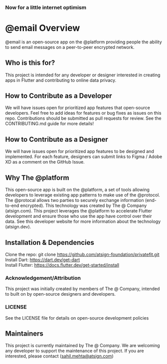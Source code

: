 ### Now for a little internet optimism

# @email Overview
@email is an open-source app on the @platform providing people the ability to send email messages on a peer-to-peer encrypted network.

## Who is this for?
This project is intended for any developer or designer interested in creating apps in Flutter and contributing to online data privacy.

## How to Contribute as a Developer
We will have issues open for prioritized app features that open-source developers. Feel free to add ideas for features or bug fixes as issues on this repo. Contributions should be submitted as pull requests for review. See the CONTRIBUTING.md guide for more details! 

## How to Contribute as a Designer
We will have issues open for prioritized app features to be designed and implemented. For each feature, designers can submit links to Figma / Adobe XD as a comment on the GitHub Issue.

## Why The @platform
This open-source app is built on the @platform, a set of tools allowing developers to leverage existing app patterns to make use of the @protocol. The @protocal allows two parties to securely exchange information (end-to-end encrypted). This technology was created by The @ Company (atsign.com). This project leverages the @platform to accelerate Flutter development and ensure those who use the app have control over their data. See this developer website for more information about the technology (atsign.dev).

## Installation & Dependencies
Clone the repo: git clone https://github.com/atsign-foundation/privatefit.git <br>
Install Dart: https://dart.dev/get-dart <br>
Install Flutter: https://docs.flutter.dev/get-started/install

### Acknowledgement/Attribution
This project was initially created by members of The @ Company, intended to built on by open-source designers and developers.

### LICENSE
See the LICENSE file for details on open-source development policies

## Maintainers
This project is currently maintained by The @ Company. We are welcoming any developer to support the maintenance of this project. If you are interested, please contact (sahil.mehta@atsign.com)

